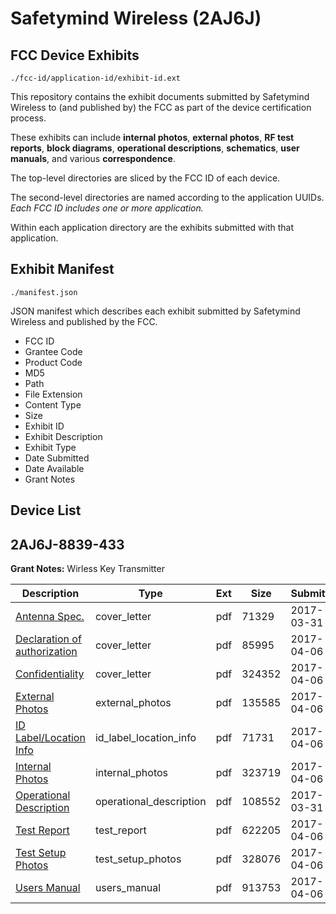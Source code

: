 # Safetymind Wireless (2AJ6J)
## FCC Device Exhibits

```
./fcc-id/application-id/exhibit-id.ext
```

This repository contains the exhibit documents submitted by Safetymind Wireless to (and published by) the FCC as part of the device certification process.

These exhibits can include **internal photos**, **external photos**, **RF test reports**, **block diagrams**, **operational descriptions**, **schematics**, **user manuals**, and various **correspondence**.

The top-level directories are sliced by the FCC ID of each device.

The second-level directories are named according to the application UUIDs. *Each FCC ID includes one or more application.*

Within each application directory are the exhibits submitted with that application. 

## Exhibit Manifest

```
./manifest.json
```

JSON manifest which describes each exhibit submitted by Safetymind Wireless and published by the FCC.

- FCC ID
- Grantee Code
- Product Code
- MD5
- Path
- File Extension
- Content Type
- Size
- Exhibit ID
- Exhibit Description
- Exhibit Type
- Date Submitted
- Date Available
- Grant Notes

## Device List
## 2AJ6J-8839-433
**Grant Notes:** Wirless Key Transmitter

| Description | Type | Ext | Size | Submitted | Available |
| ----------- | ---- | --- | ---- | --------- | --------- |
| [Antenna Spec.](2AJ6J-8839-433/86773ee283fc33b77b42307df66080fc/3340576.pdf) | cover_letter | pdf | 71329 | 2017-03-31 | 2017-04-07 |
| [Declaration of authorization](2AJ6J-8839-433/86773ee283fc33b77b42307df66080fc/3346272.pdf) | cover_letter | pdf | 85995 | 2017-04-06 | 2017-04-07 |
| [Confidentiality](2AJ6J-8839-433/86773ee283fc33b77b42307df66080fc/3346273.pdf) | cover_letter | pdf | 324352 | 2017-04-06 | 2017-04-07 |
| [External Photos](2AJ6J-8839-433/86773ee283fc33b77b42307df66080fc/3346269.pdf) | external_photos | pdf | 135585 | 2017-04-06 | 2017-04-07 |
| [ID Label/Location Info](2AJ6J-8839-433/86773ee283fc33b77b42307df66080fc/3346268.pdf) | id_label_location_info | pdf | 71731 | 2017-04-06 | 2017-04-07 |
| [Internal Photos](2AJ6J-8839-433/86773ee283fc33b77b42307df66080fc/3346270.pdf) | internal_photos | pdf | 323719 | 2017-04-06 | 2017-04-07 |
| [Operational Description](2AJ6J-8839-433/86773ee283fc33b77b42307df66080fc/3340579.pdf) | operational_description | pdf | 108552 | 2017-03-31 | 2017-04-07 |
| [Test Report](2AJ6J-8839-433/86773ee283fc33b77b42307df66080fc/3346274.pdf) | test_report | pdf | 622205 | 2017-04-06 | 2017-04-07 |
| [Test Setup Photos](2AJ6J-8839-433/86773ee283fc33b77b42307df66080fc/3346271.pdf) | test_setup_photos | pdf | 328076 | 2017-04-06 | 2017-04-07 |
| [Users Manual](2AJ6J-8839-433/86773ee283fc33b77b42307df66080fc/3346267.pdf) | users_manual | pdf | 913753 | 2017-04-06 | 2017-04-07 |
